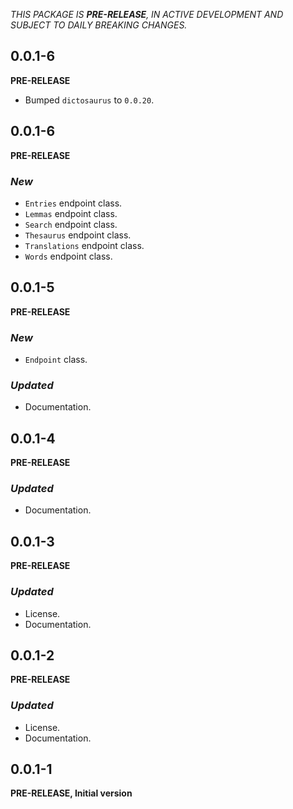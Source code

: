 <!-- 
BSD 3-Clause License
Copyright (c) 2022, GM Consult Pty Ltd
All rights reserved. 
-->

*THIS PACKAGE IS **PRE-RELEASE**, IN ACTIVE DEVELOPMENT AND SUBJECT TO DAILY BREAKING CHANGES.*

## 0.0.1-6
**PRE-RELEASE**

* Bumped `dictosaurus` to `0.0.20`.

## 0.0.1-6
**PRE-RELEASE**

### *New*
* `Entries` endpoint class.
* `Lemmas` endpoint class.
* `Search` endpoint class.
* `Thesaurus` endpoint class.
* `Translations` endpoint class.
* `Words` endpoint class.

## 0.0.1-5
**PRE-RELEASE**

### *New*
* `Endpoint` class.

### *Updated*
* Documentation.

## 0.0.1-4
**PRE-RELEASE**

### *Updated*
* Documentation.

## 0.0.1-3
**PRE-RELEASE**

### *Updated*
* License.
* Documentation.

## 0.0.1-2
**PRE-RELEASE**

### *Updated*
* License.
* Documentation.

## 0.0.1-1
**PRE-RELEASE, Initial version**

<!-- 
### *Breaking changes*
* None

### *New*
* New package

### *Bug fixes*

### *Updated*
* Dependencies.
* Tests.
* Documentation.
* Examples. 
-->
